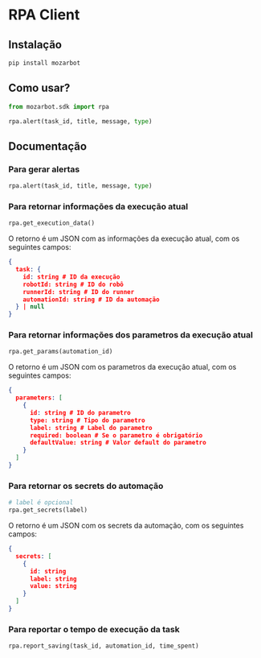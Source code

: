 # RPA Client

## Instalação

```bash
pip install mozarbot
```

## Como usar?

```python
from mozarbot.sdk import rpa

rpa.alert(task_id, title, message, type)
```

## Documentação

### Para gerar alertas

```python
rpa.alert(task_id, title, message, type)
```

### Para retornar informações da execução atual

```python
rpa.get_execution_data()
```
O retorno é um JSON com as informações da execução atual, com os seguintes campos:

```json
{
  task: {
    id: string # ID da execução
    robotId: string # ID do robô
    runnerId: string # ID do runner
    automationId: string # ID da automação
  } | null
}
```

### Para retornar informações dos parametros da execução atual

```python
rpa.get_params(automation_id)
```
O retorno é um JSON com os parametros da execução atual, com os seguintes campos:

```json
{
  parameters: [
    {
      id: string # ID do parametro
      type: string # Tipo do parametro
      label: string # Label do parametro
      required: boolean # Se o parametro é obrigatório
      defaultValue: string # Valor default do parametro
    }
  ]
}
```

### Para retornar os secrets do automação

```python
# label é opcional
rpa.get_secrets(label)
```
O retorno é um JSON com os secrets da automação, com os seguintes campos:

```json
{
  secrets: [
    {
      id: string
      label: string
      value: string
    }
  ]
}
```

### Para reportar o tempo de execução da task

```python
rpa.report_saving(task_id, automation_id, time_spent)
```